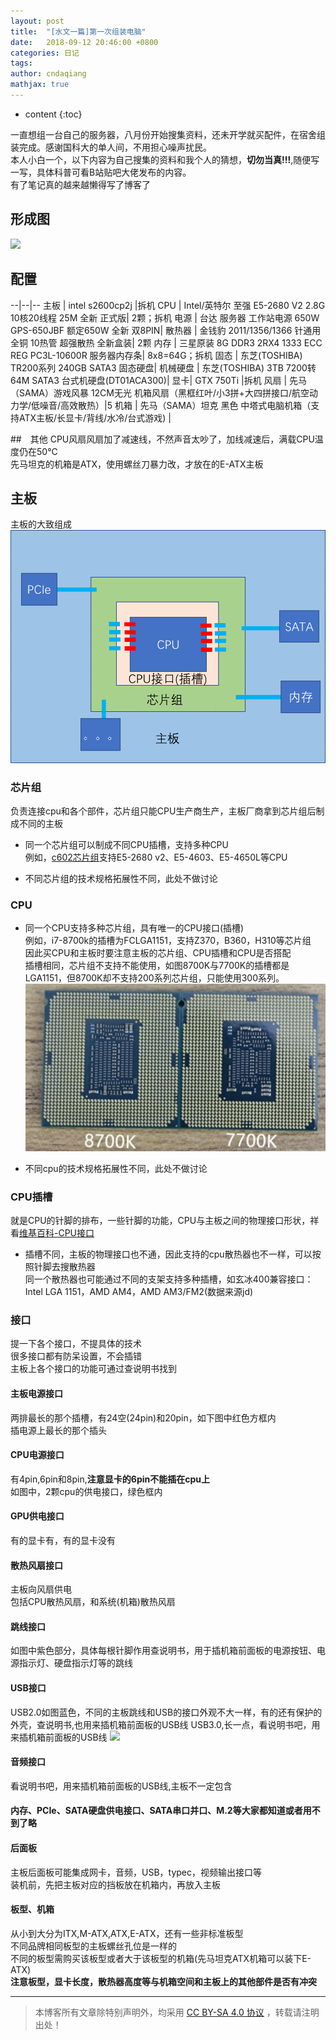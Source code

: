 ```yaml
---
layout: post
title:  "[水文一篇]第一次组装电脑"
date:   2018-09-12 20:46:00 +0800
categories: 日记
tags: 
author: cndaqiang
mathjax: true
---
```

* content
{:toc}

一直想组一台自己的服务器，八月份开始搜集资料，还未开学就买配件，在宿舍组装完成。感谢国科大的单人间，不用担心噪声扰民。<br>
本人小白一个，以下内容为自己搜集的资料和我个人的猜想，**切勿当真!!!**,随便写一写，具体科普可看B站贴吧大佬发布的内容。<br>
有了笔记真的越来越懒得写了博客了








## 形成图
![](/uploads/2018/09/pcup.png)


## 配置

--|--|--
主板 | intel s2600cp2j |拆机
CPU  | Intel/英特尔 至强 E5-2680 V2 2.8G 10核20线程 25M 全新 正式版| 2颗；拆机
电源 | 台达 服务器 工作站电源 650W GPS-650JBF 额定650W 全新 双8PIN|
散热器 | 金钱豹 2011/1356/1366 针通用 全铜 10热管 超强散热 全新盒装| 2颗
内存 | 三星原装 8G DDR3 2RX4 1333 ECC REG PC3L-10600R 服务器内存条| 8x8=64G；拆机
固态 | 东芝(TOSHIBA) TR200系列 240GB SATA3 固态硬盘|
机械硬盘 |  东芝(TOSHIBA) 3TB 7200转64M SATA3 台式机硬盘(DT01ACA300)|
显卡| GTX 750Ti |拆机
风扇 | 先马（SAMA）游戏风暴 12CM无光 机箱风扇（黑框红叶/小3拼+大四拼接口/航空动力学/低噪音/高效散热）|5
机箱 | 先马（SAMA）坦克 黑色 中塔式电脑机箱（支持ATX主板/长显卡/背线/水冷/台式游戏) |

##　其他
CPU风扇风扇加了减速线，不然声音太吵了，加线减速后，满载CPU温度仍在50℃<br>
先马坦克的机箱是ATX，使用螺丝刀暴力改，才放在的E-ATX主板


## 主板
主板的大致组成
![](/uploads/2018/09/pc.png)
### 芯片组
负责连接cpu和各个部件，芯片组只能CPU生产商生产，主板厂商拿到芯片组后制成不同的主板
- 同一个芯片组可以制成不同CPU插槽，支持多种CPU<br>
例如，[c602芯片组](https://ark.intel.com/products/63984/Intel-C602-Chipset)支持E5-2680 v2、E5-4603、E5-4650L等CPU

- 	不同芯片组的技术规格拓展性不同，此处不做讨论

### CPU
- 同一个CPU支持多种芯片组，具有唯一的CPU接口(插槽)<br>
例如，i7-8700k的插槽为FCLGA1151，支持Z370，B360，H310等芯片组<br>
因此买CPU和主板时要注意主板的芯片组、CPU插槽和CPU是否搭配<br>
插槽相同，芯片组不支持不能使用，如图8700K与7700K的插槽都是LGA1151，但8700K却不支持200系列芯片组，只能使用300系列。
![](/uploads/2018/09/cpu.JPG)

- 不同cpu的技术规格拓展性不同，此处不做讨论

### CPU插槽
就是CPU的针脚的排布，一些针脚的功能，CPU与主板之间的物理接口形状，祥看[维基百科-CPU接口](https://zh.wikipedia.org/wiki/CPU%E6%8F%92%E5%BA%A7)
- 插槽不同，主板的物理接口也不通，因此支持的cpu散热器也不一样，可以按照针脚去搜散热器<br>
同一个散热器也可能通过不同的支架支持多种插槽，如玄冰400兼容接口：Intel LGA 1151，AMD AM4，AMD AM3/FM2(数据来源jd)



### 接口
提一下各个接口，不提具体的技术<br>
很多接口都有防呆设置，不会插错<br>
主板上各个接口的功能可通过查说明书找到<br>
#### 主板电源接口
两排最长的那个插槽，有24空(24pin)和20pin，如下图中红色方框内<br>
插电源上最长的那个插头
#### CPU电源接口<br>
有4pin,6pin和8pin,**注意显卡的6pin不能插在cpu上**<br>
如图中，2颗cpu的供电接口，绿色框内
#### GPU供电接口<br>
有的显卡有，有的显卡没有
#### 散热风扇接口<br>
主板向风扇供电<br>
包括CPU散热风扇，和系统(机箱)散热风扇
#### 跳线接口<br>
如图中紫色部分，具体每根针脚作用查说明书，用于插机箱前面板的电源按钮、电源指示灯、硬盘指示灯等的跳线
#### USB接口<br>
USB2.0如图蓝色，不同的主板跳线和USB的接口外观不大一样，有的还有保护的外壳，查说明书,也用来插机箱前面板的USB线
USB3.0,长一点，看说明书吧，用来插机箱前面板的USB线
![](/uploads/2018/09/motherboard.png)
#### 音频接口<br>
看说明书吧，用来插机箱前面板的USB线,主板不一定包含
#### 内存、PCIe、SATA硬盘供电接口、SATA串口并口、M.2等大家都知道或者用不到了略
#### 后面板<br>
主板后面板可能集成网卡，音频，USB，typec，视频输出接口等<br>
装机前，先把主板对应的挡板放在机箱内，再放入主板
#### 板型、机箱
从小到大分为ITX,M-ATX,ATX,E-ATX，还有一些非标准板型<br>
不同品牌相同板型的主板螺丝孔位是一样的<br>
不同的板型需购买该板型或者大于该板型的机箱(先马坦克ATX机箱可以装下E-ATX)<br>
**注意板型，显卡长度，散热器高度等与机箱空间和主板上的其他部件是否有冲突**











------
>本博客所有文章除特别声明外，均采用 [CC BY-SA 4.0 协议](https://creativecommons.org/licenses/by-sa/4.0/deed.zh) ，转载请注明出处！
